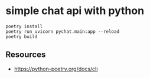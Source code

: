 # simple chat api with python

```
poetry install
poetry run uvicorn pychat.main:app --reload
poetry build
```


## Resources

* https://python-poetry.org/docs/cli
